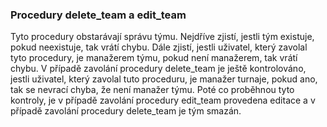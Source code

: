 
### Procedury delete_team a edit_team

Tyto procedury obstarávají správu týmu.
Nejdříve zjistí, jestli tým existuje, pokud neexistuje, tak vrátí chybu.
Dále zjistí, jestli uživatel, který zavolal tyto procedury, je manažerem týmu,
pokud není manažerem, tak vrátí chybu.
V případě zavolání procedury delete_team je ještě kontrolováno, jestli uživatel,
který zavolal tuto proceduru, je manažer turnaje,
pokud ano, tak se nevrací chyba, že není manažer týmu.
Poté co proběhnou tyto kontroly, je v případě zavolání procedury edit_team provedena editace
a v případě zavolání procedury delete_team je tým smazán.

